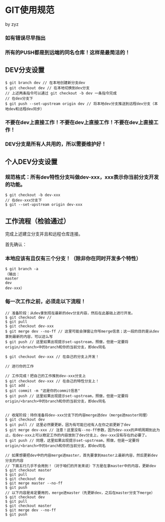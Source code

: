 # GIT使用规范

by zyz 

### 如有错误尽早指出

### 所有的PUSH都是到远端的同名仓库！这样是最简洁的！

## DEV分支设置

```
$ git branch dev // 在本地创建新分支dev
$ git checkout dev // 在本地切换到dev分支
// 上述两条指令可以通过 git checkout -b dev 一条指令完成
// 在dev分支下
$ git push --set-upstream origin dev // 将本地dev分支推送到远程dev分支（本地dev和远程dev同步）
```

### 不要在dev上直接工作！不要在dev上直接工作！不要在dev上直接工作！

### DEV分支是所有人共用的，所以需要维护好！

## 个人DEV分支设置

### 规范格式：所有dev特性分支叫做dev-xxx，xxx表示你当前分支开发的功能。

```
$ git checkout -b dev-xxx
// 在dev-xxx分支下
$ git --set-upstream origin dev-xxx
```



## 工作流程（检验通过）

完成上述建立分支并且和远程仓库连接。

首先确认：

### 本地应该有且仅有三个分支！（除非你在同时开发多个特性）

```
$ git branch -a
（输出：
master
dev
dev-xxx）
```
### 每一次工作之前，必须走以下流程！

```
// 准备阶段：从dev拿到现在最新的dev分支内容，然后在此基础上进行开发。
$ git checkout dev // 
$ git pull
$ git checkout dev-xxx
$ git merge dev --no-ff // 这里可能会弹窗让你写merge信息；这一段的目的是从dev拿到最新的内容，可以这么写
$ git push // 这里如果出现提示set-upstream，照做，但是一定要将origin/<branch>中的branch和你的当前分支，即dev同名

$ git checkout dev-xxx // 在自己的分支上开发！

// 进行你的工作

// 工作完成！把自己的工作推到dev-xxx分支上
$ git checkout dev-xxx // 在自己的特性分支上！
$ git add .
$ git commit -m "这是你的commit信息"
$ git push // 这里如果出现提示set-upstream，照做，但是一定要将origin/<branch>中的branch和你的当前分支，即dev同名


// 收尾阶段：待你准备将dev-xxx分支下的内容merge进dev（merge进master同理）
$ git checkout dev
$ git pull // 这里必然要更新，因为有可能已经有人在你之前更新了dev
$ git merge dev-xxx // 注意！这里没有--no-ff参数，因为dev-xxx的声明周期到此为止，在dev-xxx上可以稳定工作的内容放到了dev分支上，dev-xxx没有存在的必要了。
$ git push // 同理，这里如果出现提示set-upstream，照做，但是一定要将origin/<branch>中的branch和你的当前分支，即dev同名

// 如果想要把dev中的内容merge进master，首先要拿到master上最新内容，然后更新dev分支的内容
// 下面五行几乎不会用到！（对于咱们的开发来说）下方是在拿master中的内容，更新dev
$ git checkout master
$ git pull
$ git checkout dev
$ git merge master --no-ff
$ git push
// 以下内容是肯定要用的，merge进master（先更新dev，之后在master分支下merge）
$ git checkout dev
$ git pull
$ git checkout master
$ git merge dev --no-ff
$ git push
```


